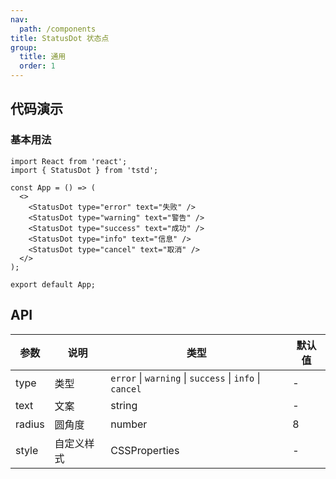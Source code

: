 ```yaml
---
nav:
  path: /components
title: StatusDot 状态点
group:
  title: 通用
  order: 1
---
```


## 代码演示

### 基本用法

```tsx
import React from 'react';
import { StatusDot } from 'tstd';

const App = () => (
  <>
    <StatusDot type="error" text="失败" />
    <StatusDot type="warning" text="警告" />
    <StatusDot type="success" text="成功" />
    <StatusDot type="info" text="信息" />
    <StatusDot type="cancel" text="取消" />
  </>
);

export default App;
```

## API

| 参数   | 说明       | 类型                                                    | 默认值 |
| ------ | ---------- | ------------------------------------------------------- | ------ |
| type   | 类型       | `error` \| `warning` \| `success` \| `info` \| `cancel` | -      |
| text   | 文案       | string                                                  | -      |
| radius | 圆角度     | number                                                  | 8      |
| style  | 自定义样式 | CSSProperties                                           | -      |
